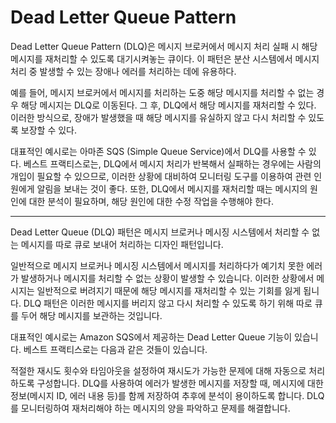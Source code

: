 # Dead Letter Queue Pattern

Dead Letter Queue Pattern (DLQ)은 메시지 브로커에서 메시지 처리 실패 시 해당 메시지를 재처리할 수 있도록 대기시켜놓는 큐이다. 이 패턴은 분산 시스템에서 메시지 처리 중 발생할 수 있는 장애나 에러를 처리하는 데에 유용하다.

예를 들어, 메시지 브로커에서 메시지를 처리하는 도중 해당 메시지를 처리할 수 없는 경우 해당 메시지는 DLQ로 이동된다. 그 후, DLQ에서 해당 메시지를 재처리할 수 있다. 이러한 방식으로, 장애가 발생했을 때 해당 메시지를 유실하지 않고 다시 처리할 수 있도록 보장할 수 있다.

대표적인 예시로는 아마존 SQS (Simple Queue Service)에서 DLQ를 사용할 수 있다. 베스트 프랙티스로는, DLQ에서 메시지 처리가 반복해서 실패하는 경우에는 사람의 개입이 필요할 수 있으므로, 이러한 상황에 대비하여 모니터링 도구를 이용하여 관련 인원에게 알림을 보내는 것이 좋다. 또한, DLQ에서 메시지를 재처리할 때는 메시지의 원인에 대한 분석이 필요하며, 해당 원인에 대한 수정 작업을 수행해야 한다.

---------------------------------

Dead Letter Queue (DLQ) 패턴은 메시지 브로커나 메시징 시스템에서 처리할 수 없는 메시지를 따로 큐로 보내어 처리하는 디자인 패턴입니다.

일반적으로 메시지 브로커나 메시징 시스템에서 메시지를 처리하다가 예기치 못한 에러가 발생하거나 메시지를 처리할 수 없는 상황이 발생할 수 있습니다. 이러한 상황에서 메시지는 일반적으로 버려지기 때문에 해당 메시지를 재처리할 수 있는 기회를 잃게 됩니다. DLQ 패턴은 이러한 메시지를 버리지 않고 다시 처리할 수 있도록 하기 위해 따로 큐를 두어 해당 메시지를 보관하는 것입니다.

대표적인 예시로는 Amazon SQS에서 제공하는 Dead Letter Queue 기능이 있습니다. 베스트 프랙티스로는 다음과 같은 것들이 있습니다.

적절한 재시도 횟수와 타임아웃을 설정하여 재시도가 가능한 문제에 대해 자동으로 처리하도록 구성합니다.
DLQ를 사용하여 에러가 발생한 메시지를 저장할 때, 메시지에 대한 정보(메시지 ID, 에러 내용 등)를 함께 저장하여 추후에 분석이 용이하도록 합니다.
DLQ를 모니터링하여 재처리해야 하는 메시지의 양을 파악하고 문제를 해결합니다.




